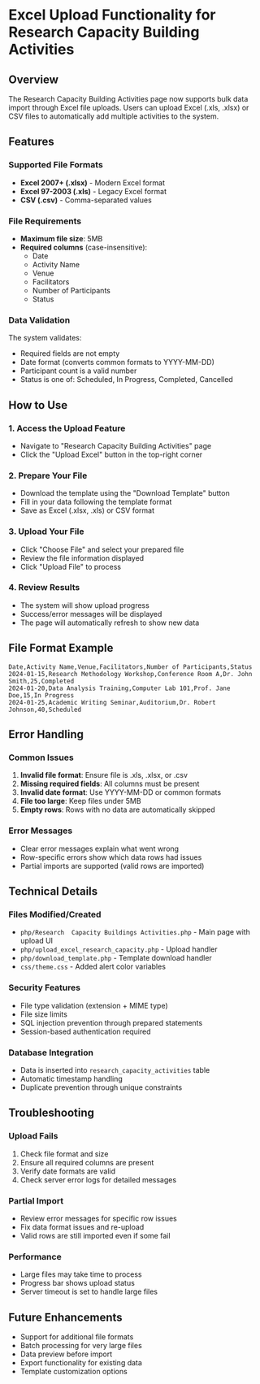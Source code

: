 # Excel Upload Functionality for Research Capacity Building Activities

## Overview
The Research Capacity Building Activities page now supports bulk data import through Excel file uploads. Users can upload Excel (.xls, .xlsx) or CSV files to automatically add multiple activities to the system.

## Features

### Supported File Formats
- **Excel 2007+ (.xlsx)** - Modern Excel format
- **Excel 97-2003 (.xls)** - Legacy Excel format  
- **CSV (.csv)** - Comma-separated values

### File Requirements
- **Maximum file size**: 5MB
- **Required columns** (case-insensitive):
  - Date
  - Activity Name
  - Venue
  - Facilitators
  - Number of Participants
  - Status

### Data Validation
The system validates:
- Required fields are not empty
- Date format (converts common formats to YYYY-MM-DD)
- Participant count is a valid number
- Status is one of: Scheduled, In Progress, Completed, Cancelled

## How to Use

### 1. Access the Upload Feature
- Navigate to "Research Capacity Building Activities" page
- Click the "Upload Excel" button in the top-right corner

### 2. Prepare Your File
- Download the template using the "Download Template" button
- Fill in your data following the template format
- Save as Excel (.xlsx, .xls) or CSV format

### 3. Upload Your File
- Click "Choose File" and select your prepared file
- Review the file information displayed
- Click "Upload File" to process

### 4. Review Results
- The system will show upload progress
- Success/error messages will be displayed
- The page will automatically refresh to show new data

## File Format Example

```csv
Date,Activity Name,Venue,Facilitators,Number of Participants,Status
2024-01-15,Research Methodology Workshop,Conference Room A,Dr. John Smith,25,Completed
2024-01-20,Data Analysis Training,Computer Lab 101,Prof. Jane Doe,15,In Progress
2024-01-25,Academic Writing Seminar,Auditorium,Dr. Robert Johnson,40,Scheduled
```

## Error Handling

### Common Issues
1. **Invalid file format**: Ensure file is .xls, .xlsx, or .csv
2. **Missing required fields**: All columns must be present
3. **Invalid date format**: Use YYYY-MM-DD or common formats
4. **File too large**: Keep files under 5MB
5. **Empty rows**: Rows with no data are automatically skipped

### Error Messages
- Clear error messages explain what went wrong
- Row-specific errors show which data rows had issues
- Partial imports are supported (valid rows are imported)

## Technical Details

### Files Modified/Created
- `php/Research  Capacity Buildings Activities.php` - Main page with upload UI
- `php/upload_excel_research_capacity.php` - Upload handler
- `php/download_template.php` - Template download handler
- `css/theme.css` - Added alert color variables

### Security Features
- File type validation (extension + MIME type)
- File size limits
- SQL injection prevention through prepared statements
- Session-based authentication required

### Database Integration
- Data is inserted into `research_capacity_activities` table
- Automatic timestamp handling
- Duplicate prevention through unique constraints

## Troubleshooting

### Upload Fails
1. Check file format and size
2. Ensure all required columns are present
3. Verify date formats are valid
4. Check server error logs for detailed messages

### Partial Import
- Review error messages for specific row issues
- Fix data format issues and re-upload
- Valid rows are still imported even if some fail

### Performance
- Large files may take time to process
- Progress bar shows upload status
- Server timeout is set to handle large files

## Future Enhancements
- Support for additional file formats
- Batch processing for very large files
- Data preview before import
- Export functionality for existing data
- Template customization options 